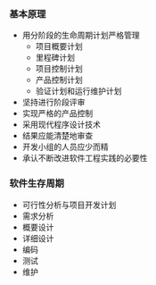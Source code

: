 ### 基本原理
  + 用分阶段的生命周期计划严格管理
    + 项目概要计划
    + 里程碑计划
    + 项目控制计划
    + 产品控制计划
    + 验证计划和运行维护计划
  + 坚持进行阶段评审
  + 实现严格的产品控制
  + 采用现代程序设计技术
  + 结果应能清楚地审查
  + 开发小组的人员应少而精
  + 承认不断改进软件工程实践的必要性
### 软件生存周期
  + 可行性分析与项目开发计划
  + 需求分析
  + 概要设计
  + 详细设计
  + 编码
  + 测试
  + 维护
